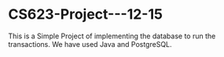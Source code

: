 # CS623-Project---12-15
This is a Simple Project of implementing the database to run the transactions. We have used Java and PostgreSQL. 

